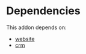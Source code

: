 # Dependencies

This addon depends on:

- [website](https://github.com/bringout/oca-ocb-website)
- [crm](https://github.com/bringout/oca-ocb-crm)

